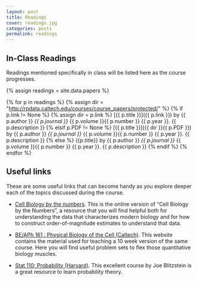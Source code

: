 ```yaml
---
layout: post
title: Readings
cover: readings.jpg
categories: posts
permalink: readings
---
```


## In-Class Readings

Readings mentioned specifically in class will be listed here as the course progresses.

{% assign readings = site.data.papers %}

{% for p in readings %}
{% assign dir = "http://rpdata.caltech.edu/courses/course_papers/protected/" %}
{% if p.link != None %}
{% assign dir = p.link %}
[{{ p.title }}]({{ p.link }}) by {{ p.author }} *{{ p.journal }}* {{ p.volume }}{{ p.number }} {{ p.year }}. {{ p.description }}
{% elsif p.PDF != None %}
[{{ p.title }}]({{ dir }}{{ p.PDF }}) by {{ p.author }} *{{ p.journal }}* {{ p.volume }}{{ p.number }} {{ p.year }}. {{ p.description }}
{% else %}
{{p.title}} by {{ p.author }} *{{ p.journal }}* {{ p.volume }}{{ p.number }} {{ p.year }}. {{ p.description }}
{% endif %}
{% endfor %}


## Useful links

These are some useful links that can become handy as you explore deeper each of the topics discussed during the course.

* [Cell Biology by the numbers](book.bionumbers.org). This is the online version of “Cell Biology by the Numbers”, a resource that you will find helpful both for understanding the data that characterizes modern biology and for how to construct order-of-magnitude estimates to understand that data.

* [BE/APh 161 : Physical Biology of the Cell (Caltech)](http://beaph161.caltech.edu/2018/).  This website contains the material used for teaching a 10 week version of the same course. Here you will find useful problem sets to flex those quantitative biology muscles.

* [Stat 110: Probability (Harvard)](https://projects.iq.harvard.edu/stat110/home).  This excellent course by Joe Blitzstein is a great resource to learn probability theory.
